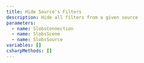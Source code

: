 ```yaml
---
title: Hide Source's Filters
description: Hide all filters from a given source
parameters:
  - name: SlobsConnection
  - name: SlobsScene
  - name: SlobsSource
variables: []
csharpMethods: []
---
```

